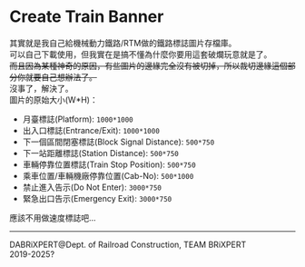 # Create Train Banner
其實就是我自己給機械動力鐵路/RTM做的鐵路標誌圖片存檔庫。  
可以自己下載使用，但我實在是搞不懂為什麼你要用這套破爛玩意就是了。  
~~而且因為某種神奇的原因，有些圖片的邊緣完全沒有被切掉，所以裁切邊緣這個部分你就要自己想辦法了。~~  
沒事了，解決了。  
圖片的原始大小(W*H)：    

- 月臺標誌(Platform): `1000*1000`  
- 出入口標誌(Entrance/Exit): `1000*1000`  
- 下一個區間閉塞標誌(Block Signal Distance): `500*750`  
- 下一站距離標誌(Station Distance): `500*750`  
- 車輛停靠位置標誌(Train Stop Position): `500*750`  
- 乘車位置/車輛機廠停靠位置(Cab-No): `500*1000`
- 禁止進入告示(Do Not Enter): `3000*750`
- 緊急出口告示(Emergency Exit): `3000*750`

應該不用做速度標誌吧...

---

DABRiXPERT@Dept. of Railroad Construction, TEAM BRiXPERT  
2019-2025?  